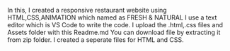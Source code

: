 In this, I created a responsive restaurant website using HTML,CSS,ANIMATION which named as FRESH & NATURAL
I use a text editor which is VS Code to write the code.
I upload the .html,.css files and Assets folder with this Readme.md
You can download file by extracting it from zip folder.
I created a seperate files for HTML and CSS.

